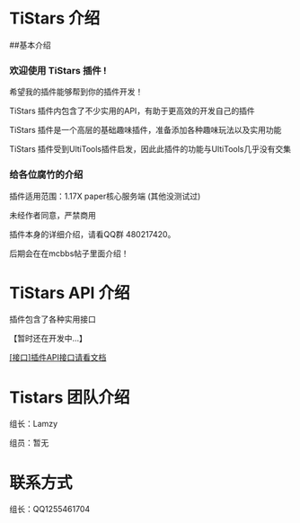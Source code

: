 # TiStars 介绍
##基本介绍
### 欢迎使用 TiStars 插件 !
希望我的插件能够帮到你的插件开发！

TiStars 插件内包含了不少实用的API，有助于更高效的开发自己的插件

TiStars 插件是一个高层的基础趣味插件，准备添加各种趣味玩法以及实用功能

TiStars 插件受到UltiTools插件启发，因此此插件的功能与UltiTools几乎没有交集

### 给各位腐竹的介绍

插件适用范围：1.17X paper核心服务端
(其他没测试过)

未经作者同意，严禁商用

插件本身的详细介绍，请看QQ群 480217420。

后期会在在mcbbs帖子里面介绍！

# TiStars API 介绍

插件包含了各种实用接口

【暂时还在开发中...】

[\[接口\]插件API接口请看文档](http://www.baidu.com)

# Tistars 团队介绍

组长：Lamzy

组员：暂无

# 联系方式

组长：QQ1255461704